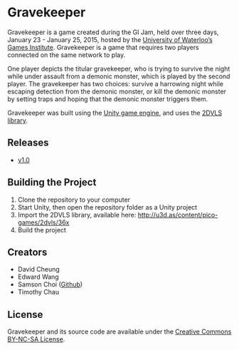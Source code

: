 # Gravekeeper

Gravekeeper is a game created during the GI Jam, held over three days, January 23 - January 25, 2015, hosted by the [University of Waterloo’s Games Institute](https://uwaterloo.ca/games-institute/).  Gravekeeper is a game that requires two players connected on the same network to play.

One player depicts the titular gravekeeper, who is trying to survive the night while under assault from a demonic monster, which is played by the second player.  The gravekeeper has two choices: survive a harrowing night while escaping detection from the demonic monster, or kill the demonic monster by setting traps and hoping that the demonic monster triggers them.

Gravekeeper was built using the [Unity game engine](http://unity3d.com/), and uses the [2DVLS library](http://u3d.as/content/pico-games/2dvls/36x).

## Releases

* [v1.0](https://github.com/choisamson/gravekeeper/tree/release/Builds)

## Building the Project

1. Clone the repository to your computer
2. Start Unity, then open the repository folder as a Unity project
3. Import the 2DVLS library, available here: <http://u3d.as/content/pico-games/2dvls/36x>
4. Build the project

## Creators

* David Cheung
* Edward Wang
* Samson Choi ([Github](https://github.com/choisamson))
* Timothy Chau

## License

Gravekeeper and its source code are available under the [Creative Commons BY-NC-SA License](https://creativecommons.org/licenses/by-nc-sa/4.0/legalcode).
